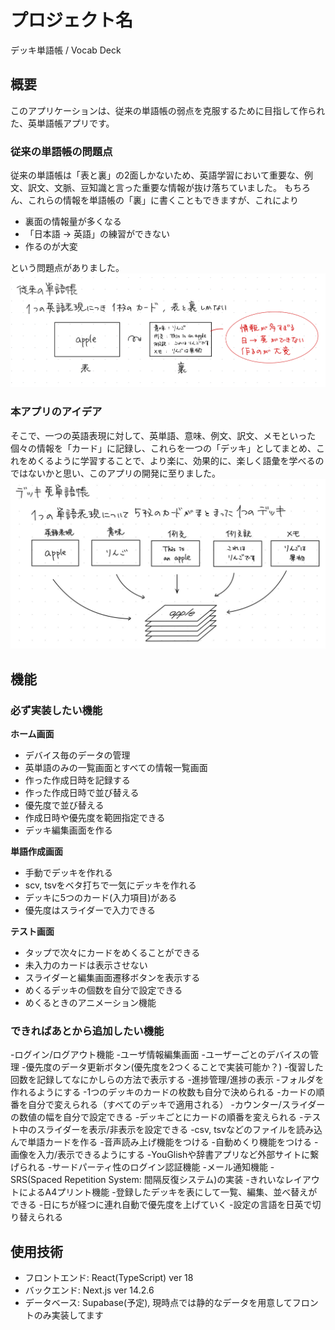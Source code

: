 # プロジェクト名
デッキ単語帳 / Vocab Deck

## 概要
このアプリケーションは、従来の単語帳の弱点を克服するために目指して作られた、英単語帳アプリです。
### 従来の単語帳の問題点
従来の単語帳は「表と裏」の2面しかないため、英語学習において重要な、例文、訳文、文脈、豆知識と言った重要な情報が抜け落ちていました。
もちろん、これらの情報を単語帳の「裏」に書くこともできますが、これにより
- 裏面の情報量が多くなる
- 「日本語 → 英語」の練習ができない
- 作るのが大変

という問題点がありました。
![従来の単語帳の問題点](./README_imgs/problems.png)
### 本アプリのアイデア
そこで、一つの英語表現に対して、英単語、意味、例文、訳文、メモといった個々の情報を「カード」に記録し、これらを一つの「デッキ」としてまとめ、これをめくるように学習することで、より楽に、効果的に、楽しく語彙を学べるのではないかと思い、このアプリの開発に至りました。
![本アプリのアイデア](./README_imgs/solve.png)

## 機能
### **必ず実装したい機能**
**ホーム画面**
- デバイス毎のデータの管理
- 英単語のみの一覧画面とすべての情報一覧画面
- 作った作成日時を記録する
- 作った作成日時で並び替える
- 優先度で並び替える
- 作成日時や優先度を範囲指定できる
- デッキ編集画面を作る

**単語作成画面**
- 手動でデッキを作れる
- scv, tsvをベタ打ちで一気にデッキを作れる
- デッキに5つのカード(入力項目)がある
- 優先度はスライダーで入力できる

**テスト画面**
- タップで次々にカードをめくることができる
- 未入力のカードは表示させない
- スライダーと編集画面遷移ボタンを表示する
- めくるデッキの個数を自分で設定できる
- めくるときのアニメーション機能

### **できればあとから追加したい機能**

-ログイン/ログアウト機能
-ユーザ情報編集画面
-ユーザーごとのデバイスの管理
-優先度のデータ更新ボタン(優先度を2つくることで実装可能か？)
-復習した回数を記録してなにかしらの方法で表示する
-進捗管理/進捗の表示
-フォルダを作れるようにする
-1つのデッキのカードの枚数も自分で決められる
-カードの順番を自分で変えられる（すべてのデッキで適用される）
-カウンター/スライダーの数値の幅を自分で設定できる
-デッキごとにカードの順番を変えられる
-テスト中のスライダーを表示/非表示を設定できる
-csv, tsvなどのファイルを読み込んで単語カードを作る
-音声読み上げ機能をつける
-自動めくり機能をつける
-画像を入力/表示できるようにする
-YouGlishや辞書アプリなど外部サイトに繋げられる
-サードパーティ性のログイン認証機能
-メール通知機能
-SRS(Spaced Repetition System: 間隔反復システム)の実装
-きれいなレイアウトによるA4プリント機能
-登録したデッキを表にして一覧、編集、並べ替えができる
-日にちが経つに連れ自動で優先度を上げていく
-設定の言語を日英で切り替えられる


## 使用技術
- フロントエンド: React(TypeScript) ver 18
- バックエンド: Next.js ver 14.2.6
- データベース: Supabase(予定), 現時点では静的なデータを用意してフロントのみ実装してます




